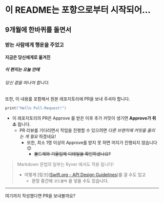 이 README는 포항으로부터 시작되어…
=============
9개월에 한바퀴를 돌면서
-------------
### 받는 사람에게 행운을 주었고
#### 지금은 당신에게로 옮겨진
##### 이 편지는 오늘 안에
###### 당신 곁을 떠나야 합니다.
또한, 이 내용를 포함해서 원본 레포지토리에 PR을 보내 주셔야 합니다.

```Swift
print("Hello Pull-Request!")
```

- 이 레포지토리의 PR은 Approve 를 받은 이후 추가 커밋이 생기면 **Approve가 취소** 됩니다.
  * PR 리뷰를 기다리면서 작업을 진행할 수 있으려면 _다른 브랜치에 커밋을 올리는 게 필요_ 하겠네요!
    + 또한, 최소 1명 이상의 Approve를 받지 못 하면 머지가 진행되지 않습니다 😌
      + ~~볼드체와 기울임체 디테일을 확인하셨나요?~~
> <span style="color:gray">Markdown 문법의 일부는 Ryver 에서도 적용 됩니다!
> 
> * 이렇게 [링크]([Swift.org - API Design Guidelines](https://www.swift.org/documentation/api-design-guidelines/))를 걸 수도 있고
>   * 문장 중간에 <code>코드블럭</code> 을 넣을 수도 있습니다. </span>
---------------------------------------
여기까지 작성했다면 PR을 보내볼까요?
